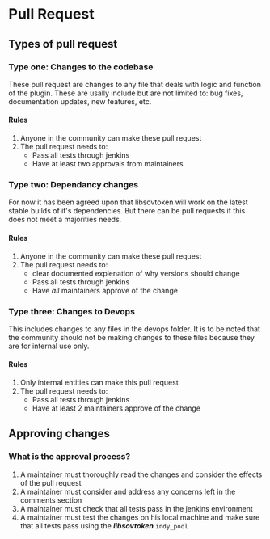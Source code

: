 # Pull Request 

## Types of pull request

### Type one: Changes to the codebase

These pull request are changes to any file that deals with logic and function of the plugin. These are usally include but are not limited to: bug fixes, documentation updates, new features, etc.
#### Rules

1. Anyone in the community can make these pull request 
2. The pull request needs to:
    * Pass all tests through jenkins
    * Have at least two approvals from maintainers

### Type two: Dependancy changes 

For now it has been agreed upon that libsovtoken will work on the latest stable builds of it's dependencies. But there can be pull requests if this does not meet a majorities needs.

#### Rules

1. Anyone in the community can make these pull request 
2. The pull request needs to:
    * clear documented explenation of why versions should change
    * Pass all tests through jenkins
    * Have _all_ maintainers approve of the change 


### Type three: Changes to Devops

This includes changes to any files in the devops folder. It is to be noted that the community should not be making changes to these files because they are for internal use only.

#### Rules

1. Only internal entities can make this pull request
2. The pull request needs to:
    * Pass all tests through jenkins
    * Have at least 2 maintainers approve of the change

## Approving changes

### What is the approval process?

1. A maintainer must thoroughly read the changes and consider the effects of the pull request
2. A maintainer must consider and address any concerns left in the comments section
3. A maintainer must check that all tests pass in the jenkins environment
4. A maintainer must test the changes on his local machine and make sure that all tests pass using the ***libsovtoken*** `indy_pool` 
